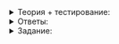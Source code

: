 <details>
<summary>Теория + тестирование:</summary>

# Поиск в неотсортированном векторе

### Методы поиска

|**Что и как хотим найти? / Где ищем?**|**Неотсортированный вектор**|**Отсортированный вектор**|**Множество или словарь**|
|--|--|--|--|
|Проверка существования|
|Проверка существования и поиск первого подходящего элемента|
|Поиск первого элемента, большего или равного данному|
|Поиск первого элемента, большего данного|
|Подсчёт количества|
|Перебор по всем подходящим элементам|

Поиск для вектора и строки работает одинаково. У вас есть все знания, чтобы заполнить часть таблицы самостоятельно. Выберите, какой алгоритм или функция наиболее эффективно, удобно и просто решат конкретную задачу. Обращайте внимание на то, о чём идёт речь в ответе — о функции или о методе контейнера. На каждый вопрос есть только один верный ответ.

----------

Проверка существования: существует ли заданный элемент в векторе?

-   Метод  `count`
    
-   Метод  `find`
    
-   Метод  `find_if`
    
-   Функция  `count`
    
-   Функция  `find`
    
-   Функция  `find_if`
    

----------

Проверка существования и поиск подходящего элемента: что решит эту задачу для неотсортированного вектора?

-   Метод  `count`
    
-   Метод  `find`
    
-   Метод  `find_if`
    
-   Функция  `count`
    
-   Функция  `find`
    
-   Функция  `find_if`
    

----------

Как найти элемент больше или равный данному в неотсортированном векторе? В неотсортированном векторе такой поиск и поиск первого элемента больше данного идентичны.

-   Метод  `count`
    
-   Метод  `find`
    
-   Метод  `find_if`
    
-   Функция  `count`
    
-   Функция  `find`
    
-   Функция  `find_if`
    

----------

Подсчёт количества: как посчитать, сколько элементов вектора равны заданному?

-   Метод  `count`
    
-   Метод  `find`
    
-   Метод  `find_if`
    
-   Функция  `count`
    
-   Функция  `find`
    
-   Функция  `find_if`Таблица теперь выглядит так.


### Методы поиска

|**Что и как хотим найти? / Где ищем?**|**Неотсортированный вектор**|**Отсортированный вектор**|**Множество или словарь**|
|--|--|--|--|
|Проверка существования|Функция  `find`|
|Проверка существования и поиск первого подходящего элемента|Функция  `find`|
|Поиск первого элемента, большего или равного данному|Функция  `find_if`|
|Поиск первого элемента, большего данного|Функция  `find_if`|
|Подсчёт количества|Функция  `count`|
|Перебор по всем подходящим элементам|

Остался последний пункт. Чтобы сделать перебор по всем подходящим элементам, нужно:

1.  Применить  `find`  и найти первый подходящий элемент в интервале от  `begin`  до  `end`.  `find`  вернёт итератор на нужную позицию.
2.  Найти второй подходящий элемент, начиная со следующей позиции от найденной на прошлом шаге и до  `end`.
3.  Повторять поиск до тех пор, пока  `find`  не вернёт  `end`.

Зафиксируем в таблице и перейдём к заданию, где вы реализуете такой алгоритм на практике.

### Методы поиска

|**Что и как хотим найти? / Где ищем?**|**Неотсортированный вектор**|**Отсортированный вектор**|**Множество или словарь**|
|--|--|--|--|
Проверка существования|Функция  `find`
Проверка существования и поиск первого подходящего элемента|Функция  `find`
Поиск первого элемента, большего или равного данному|Функция  `find_if`
Поиск первого элемента, большего данного|Функция  `find_if`
Подсчёт количества|Функция  `count`
Перебор по всем подходящим элементам|Функция  `find`  в цикле

</details>

<details>
<summary>Ответы:</summary>

# Ответы на задания

Проверка существования: существует ли заданный элемент в векторе?

-   **(-)**  Метод  `count`
    
    -   Такого метода у вектора нет.
-   **(-)**  Метод  `find`
    
    -   Такого метода у вектора нет.
-   **(-)**  Метод  `find_if`
    
    -   Такого метода у вектора нет.
-   **(-)**  Функция  `count`
    
    -   Функция  `count`  справится с задачей, но неэффективно. Если элемент в контейнере есть, найдя его, функция всё равно должна будет дойти до конца контейнера.
-   **(+)**  Функция  `find`
    
    -   Абсолютно верно. Элемент нашёлся — поиск остановится. А если элемента в контейнере нет, пользователю вернётся итератор на конец контейнера.
-   **(-)**  Функция  `find_if`
    
    -   Функция  `find_if`  справится с задачей. Вероятно, даже так же эффективно, как  `find`, но вызов  `find_if`  менее удобен. Придётся писать функцию, сравнивающую объекты контейнера. Эту функцию  `find_if`  должен будет каждый раз вызывать. Чтобы просто проверить существование конкретного элемента, нужен другой вариант.
---
Проверка существования и поиск подходящего элемента: что решит эту задачу для неотсортированного вектора?

-   **(-)**  Метод  `count`
    
    -   Такого метода у вектора нет.
-   **(-)**  Метод  `find`
    
    -   Такого метода у вектора нет.
-   **(-)**  Метод  `find_if`
    
    -   Такого метода у вектора нет.
-   **(-)**  Функция  `count`
    
    -   Функция  `count`  справится с задачей, но неэффективно. Если элемент в контейнере есть, найдя его, функция всё равно должна будет дойти до конца контейнера.
-   **(+)**  Функция  `find`
    
    -   Опять это верный ответ. Если элемент содержится в контейнере, получим итератор на его позицию. Если нет — итератор на конец.
-   **(-)**  Функция  `find_if`
    
    -   Функция  `find_if`  справится с задачей. Вероятно, даже так же эффективно, как  `find`, но вызов  `find_if`  менее удобен. Придётся писать функцию, сравнивающую объекты контейнера. Эту функцию  `find_if`  должен будет каждый раз вызывать. Чтобы просто проверить существование конкретного элемента, нужен другой вариант.
---
Как найти элемент больше или равный данному в неотсортированном векторе? В неотсортированном векторе такой поиск и поиск первого элемента больше данного идентичны.

-   **(-)**  Метод  `count`
    
    -   Такого метода у вектора нет.
-   **(-)**  Метод  `find`
    
    -   Такого метода у вектора нет.
-   **(-)**  Метод  `find_if`
    
    -   Такого метода у вектора нет.
-   **(-)**  Функция  `count`
    
    -   Функция  `count`  просто посчитает элементы, равные данному.
-   **(-)**  Функция  `find`
    
    -   В этот раз  `find`  не справится. Он сможет найти только конкретный элемент. А если не найдёт, элемент больше данного найден не будет.
-   **(+)**  Функция  `find_if`
    
    -   Верно! Нужен  `find_if`, где условие поиска будет задано как «‎элемент больше или равен данному»‎.
---
Подсчёт количества: как посчитать, сколько элементов вектора равны заданному?

-   **(-)**  Метод  `count`
    
    -   Такого метода у вектора нет.
-   **(-)**  Метод  `find`
    
    -   Такого метода у вектора нет.
-   **(-)**  Метод  `find_if`
    
    -   Такого метода у вектора нет.
-   **(+)**  Функция  `count`
    
    -   Да!
-   **(-)**  Функция  `find`
    
    -   Функция  `find`  не умеет считать. Она только находит первый равный элемент или доходит до конца, ничего не найдя.
-   **(-)**  Функция  `find_if`
    
    -   Как и  `find`,  `find_if`  не умеет считать. Она всего лишь находит позицию.

</details>

<details>
<summary>Задание:</summary>

## Задание

Выведите позиции всех пробелов в строке. Чтобы найти пробелы, примените функцию  `find`.

### Пример использования

```cpp
int main() {
    string str = "He said: one and one and one is three"s;
    PrintSpacesPositions(str);
    return 0;
}
```

### Пример вывода

```
2
8
12
16
20
24
28
31
```

### Подсказка

Вам пригодится цикл  `for`. Начальным значением итератора будет первый пробел, который можно найти функцией  `find`  от начала до конца строки. Условием выхода из цикла будет равенство итератора концу строки. А шагом цикла может быть поиск второго пробела функцией  `find`. Только начинать поиск надо со следующей за найденным пробелом позиции Для операций с итератором можно использовать  `next`  и  `distance`.

</details>
